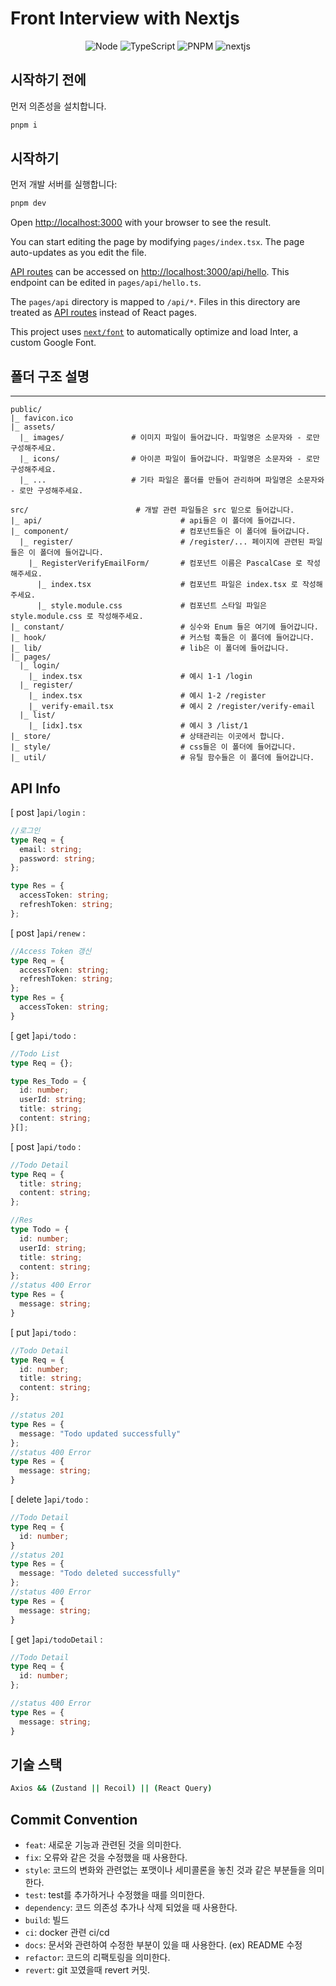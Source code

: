 # Front Interview with Nextjs
<p align='center'>
    <img src="https://img.shields.io/badge/v18.13.0+-2C8EBB?style=for-the-badge&logo=node.js&logoColor=green" alt='Node'/>
    <img src="https://img.shields.io/badge/Typescript-v5.1.6-2C8EBB?style=for-the-badge&logoColor=blue&logo=typescript" alt='TypeScript'/>
    <img src="https://img.shields.io/badge/pnpm-v8.6.9-2C8EBB?style=for-the-badge&logo=pnpm&logoColor=blue" alt='PNPM'/>
    <img src="https://img.shields.io/badge/nextjs-v13.4.19-blueviolet.svg?style=for-the-badge&logo=Next.js&labelColor=000000&logoWidth=20" alt="nextjs" />
    <br />
</p>

## 시작하기 전에
먼저 의존성을 설치합니다.

```bash
pnpm i
```

## 시작하기

먼저 개발 서버를 실행합니다:

```bash
pnpm dev
```

Open [http://localhost:3000](http://localhost:3000) with your browser to see the result.

You can start editing the page by modifying `pages/index.tsx`. The page auto-updates as you edit the file.

[API routes](https://nextjs.org/docs/api-routes/introduction) can be accessed on [http://localhost:3000/api/hello](http://localhost:3000/api/hello). This endpoint can be edited in `pages/api/hello.ts`.

The `pages/api` directory is mapped to `/api/*`. Files in this directory are treated as [API routes](https://nextjs.org/docs/api-routes/introduction) instead of React pages.

This project uses [`next/font`](https://nextjs.org/docs/basic-features/font-optimization) to automatically optimize and load Inter, a custom Google Font.

## 폴더 구조 설명

---

```text
public/
|_ favicon.ico
|_ assets/
  |_ images/               # 이미지 파일이 들어갑니다. 파일명은 소문자와 - 로만 구성해주세요.
  |_ icons/                # 아이콘 파일이 들어갑니다. 파일명은 소문자와 - 로만 구성해주세요.
  |_ ...                   # 기타 파일은 폴더를 만들어 관리하며 파일명은 소문자와 - 로만 구성해주세요.

src/                        # 개발 관련 파일들은 src 밑으로 들어갑니다.
|_ api/                               # api들은 이 폴더에 들어갑니다.
|_ component/                         # 컴포넌트들은 이 폴더에 들어갑니다.
  |_ register/                        # /register/... 페이지에 관련된 파일들은 이 폴더에 들어갑니다.
    |_ RegisterVerifyEmailForm/       # 컴포넌트 이름은 PascalCase 로 작성해주세요.
      |_ index.tsx                    # 컴포넌트 파일은 index.tsx 로 작성해주세요.
      |_ style.module.css             # 컴포넌트 스타일 파일은 style.module.css 로 작성해주세요.
|_ constant/                          # 싱수와 Enum 들은 여기에 들어갑니다.
|_ hook/                              # 커스텀 훅들은 이 폴더에 들어갑니다.
|_ lib/                               # lib은 이 폴더에 들어갑니다.
|_ pages/
  |_ login/
    |_ index.tsx                      # 예시 1-1 /login
  |_ register/
    |_ index.tsx                      # 예시 1-2 /register
    |_ verify-email.tsx               # 예시 2 /register/verify-email
  |_ list/
    |_ [idx].tsx                      # 예시 3 /list/1
|_ store/                             # 상태관리는 이곳에서 합니다.
|_ style/                             # css들은 이 폴더에 들어갑니다.
|_ util/                              # 유틸 함수들은 이 폴더에 들어갑니다.
```

## API Info
[ post ]`api/login` :
```ts
//로그인
type Req = {
  email: string;
  password: string;
};

type Res = {
  accessToken: string;
  refreshToken: string;
};
```
[ post ]`api/renew` :
```ts
//Access Token 갱신
type Req = {
  accessToken: string;
  refreshToken: string;
};
type Res = {
  accessToken: string;
}
```
[ get ]`api/todo` :
```ts
//Todo List
type Req = {}; 

type Res_Todo = {
  id: number;
  userId: string;
  title: string;
  content: string;
}[];
```
[ post ]`api/todo` :
```ts
//Todo Detail
type Req = {
  title: string;
  content: string;
};

//Res
type Todo = {
  id: number;
  userId: string;
  title: string;
  content: string;
};
//status 400 Error
type Res = {
  message: string;
}
```
[ put ]`api/todo` :
```ts
//Todo Detail
type Req = {
  id: number;
  title: string;
  content: string;
};

//status 201
type Res = {
  message: "Todo updated successfully"
};
//status 400 Error
type Res = {
  message: string;
}

```
[ delete ]`api/todo` :
```ts
//Todo Detail
type Req = {
  id: number;
}
//status 201
type Res = {
  message: "Todo deleted successfully"
};
//status 400 Error
type Res = {
  message: string;
}
```
[ get ]`api/todoDetail` :
```ts
//Todo Detail
type Req = {
  id: number;
};

//status 400 Error
type Res = {
  message: string;
}
```

## 기술 스택
```sh
Axios && (Zustand || Recoil) || (React Query)
```

## Commit Convention

- `feat`: 새로운 기능과 관련된 것을 의미한다.
- `fix`: 오류와 같은 것을 수정했을 때 사용한다.
- `style`: 코드의 변화와 관련없는 포맷이나 세미콜론을 놓친 것과 같은 부분들을 의미한다.
- `test`: test를 추가하거나 수정했을 때를 의미한다.
- `dependency`: 코드 의존성 추가나 삭제 되었을 때 사용한다. 
- `build`: 빌드
- `ci`: docker 관련 ci/cd
- `docs`: 문서와 관련하여 수정한 부분이 있을 때 사용한다. (ex) README 수정
- `refactor`: 코드의 리팩토링을 의미한다. 
- `revert`: git 꼬였을때 revert 커밋.
